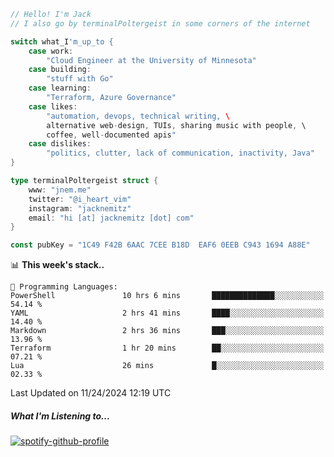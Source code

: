 ```go
// Hello! I'm Jack
// I also go by terminalPoltergeist in some corners of the internet

switch what_I'm_up_to {
    case work:
        "Cloud Engineer at the University of Minnesota"
    case building:
        "stuff with Go"
    case learning:
        "Terraform, Azure Governance"
    case likes:
        "automation, devops, technical writing, \
        alternative web-design, TUIs, sharing music with people, \
        coffee, well-documented apis"
    case dislikes:
        "politics, clutter, lack of communication, inactivity, Java"
}

type terminalPoltergeist struct {
    www: "jnem.me"
    twitter: "@i_heart_vim"
    instagram: "jacknemitz"
    email: "hi [at] jacknemitz [dot] com"
}

const pubKey = "1C49 F42B 6AAC 7CEE B18D  EAF6 0EEB C943 1694 A88E"
```

<!--START_SECTION:waka-->
📊 **This week's stack..** 

```text
💬 Programming Languages: 
PowerShell               10 hrs 6 mins       ██████████████░░░░░░░░░░░   54.14 % 
YAML                     2 hrs 41 mins       ████░░░░░░░░░░░░░░░░░░░░░   14.40 % 
Markdown                 2 hrs 36 mins       ███░░░░░░░░░░░░░░░░░░░░░░   13.96 % 
Terraform                1 hr 20 mins        ██░░░░░░░░░░░░░░░░░░░░░░░   07.21 % 
Lua                      26 mins             █░░░░░░░░░░░░░░░░░░░░░░░░   02.33 % 
```


 Last Updated on 11/24/2024 12:19 UTC
<!--END_SECTION:waka-->

##### What I'm Listening to...

[![spotify-github-profile](https://jnem.me/listening-item?maxAge=2592000)](https://jnem.me/listening)
